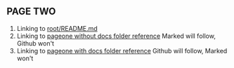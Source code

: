 ## PAGE TWO

1. Linking to [root/README.md](../README.md)
1. Linking to [pageone without docs folder reference](pageone.md) Marked will follow, Github won't
1. Linking to [pageone with docs folder reference](docs/pageone.md) Github will follow, Marked won't